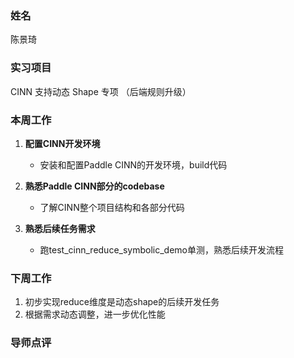 ### 姓名
陈景琦

### 实习项目
CINN 支持动态 Shape 专项 （后端规则升级）

### 本周工作

1. **配置CINN开发环境**

	* 安装和配置Paddle CINN的开发环境，build代码


2. **熟悉Paddle CINN部分的codebase**

	* 了解CINN整个项目结构和各部分代码

3. **熟悉后续任务需求** 

    * 跑test_cinn_reduce_symbolic_demo单测，熟悉后续开发流程


### 下周工作

1. 初步实现reduce维度是动态shape的后续开发任务
2. 根据需求动态调整，进一步优化性能

### 导师点评
